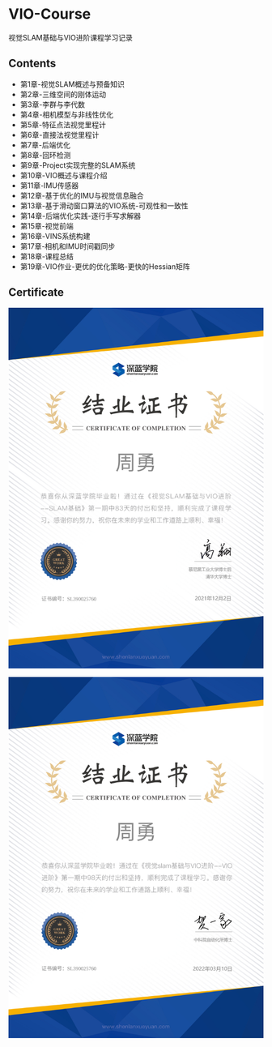 # VIO-Course

视觉SLAM基础与VIO进阶课程学习记录


## Contents


* 第1章-视觉SLAM概述与预备知识
* 第2章-三维空间的刚体运动
* 第3章-李群与李代数 
* 第4章-相机模型与非线性优化
* 第5章-特征点法视觉里程计
* 第6章-直接法视觉里程计
* 第7章-后端优化
* 第8章-回环检测
* 第9章-Project实现完整的SLAM系统
* 第10章-VIO概述与课程介绍
* 第11章-IMU传感器
* 第12章-基于优化的IMU与视觉信息融合
* 第13章-基于滑动窗口算法的VIO系统-可观性和一致性
* 第14章-后端优化实践-逐行手写求解器
* 第15章-视觉前端
* 第16章-VINS系统构建
* 第17章-相机和IMU时间戳同步
* 第18章-课程总结
* 第19章-VIO作业-更优的优化策略-更快的Hessian矩阵

## Certificate

![VIO基础](./VIO%E5%9F%BA%E7%A1%80.png)

![VIO进阶](./VIO%E8%BF%9B%E9%98%B6.png)
